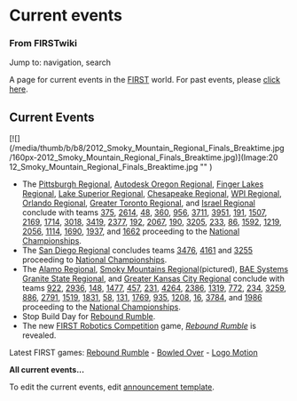 

# Current events

### From FIRSTwiki

Jump to: navigation, search

A page for current events in the [FIRST](first) world. For
past events, please [click here](Past_events "Past events" ).

## Current Events

[![](/media/thumb/b/b8/2012_Smoky_Mountain_Regional_Finals_Breaktime.jpg
/160px-2012_Smoky_Mountain_Regional_Finals_Breaktime.jpg)](Image:20
12_Smoky_Mountain_Regional_Finals_Breaktime.jpg "" )

  * The [Pittsburgh Regional](Pittsburgh_Regional "Pittsburgh Regional" ), [Autodesk Oregon Regional](/index.php?title=Autodesk_Oregon_Regional&action=edit "Autodesk Oregon Regional" ), [Finger Lakes Regional](Finger_Lakes_Regional "Finger Lakes Regional" ), [Lake Superior Regional](Lake_Superior_Regional "Lake Superior Regional" ), [Chesapeake Regional](Chesapeake_Regional "Chesapeake Regional" ), [WPI Regional](/index.php?title=WPI_Regional&action=edit "WPI Regional" ), [Orlando Regional](/index.php?title=Orlando_Regional&action=edit "Orlando Regional" ), [Greater Toronto Regional](/index.php?title=Greater_Toronto_East_Regional&action=edit "Greater Toronto East Regional" ), and [Israel Regional](Israel_Regional "Israel Regional" ) conclude with teams [375](375 "375" ), [2614](2614 "2614" ), [48](48 "48" ), [360](360 "360" ), [956](956 "956" ), [3711](/index.php?title=3711&action=edit "3711" ), [3951](/index.php?title=3951&action=edit "3951" ), [191](191 "191" ), [1507](1507 "1507" ), [2169](2169 "2169" ), [1714](1714 "1714" ), [3018](/index.php?title=3018&action=edit "3018" ), [3419](/index.php?title=3419&action=edit "3419" ), [2377](/index.php?title=2377&action=edit "2377" ), [192](192 "192" ), [2067](2067 "2067" ), [190](190 "190" ), [3205](/index.php?title=3205&action=edit "3205" ), [233](233 "233" ), [86](86 "86" ), [1592](1592 "1592" ), [1219](1219 "1219" ), [2056](2056 "2056" ), [1114](1114 "1114" ), [1690](1690 "1690" ), [1937](/index.php?title=1937&action=edit "1937" ), and [1662](/index.php?title=1662&action=edit "1662" ) proceeding to the [National Championships](The_Championship_Event "The Championship Event" ). 
  * The [San Diego Regional](San_Diego_Regional "San Diego Regional" ) concludes teams [3476](3476 "3476" ), [4161](4161 "4161" ) and [3255](3255 "3255" ) proceeding to [National Championships](The_Championship_Event "The Championship Event" ). 
  * The [Alamo Regional](Alamo_Regional "Alamo Regional" ), [Smoky Mountains Regional](Smoky_Mountains_Regional "Smoky Mountains Regional" )(pictured), [BAE Systems Granite State Regional](BAE_Systems_Granite_State_Regional "BAE Systems Granite State Regional" ), and [Greater Kansas City Regional](Greater_Kansas_City_Regional "Greater Kansas City Regional" ) conclude with teams [922](922 "922" ), [2936](2936 "2936" ), [148](148 "148" ), [1477](1477 "1477" ), [457](457 "457" ), [231](231 "231" ), [4264](4264 "4264" ), [2386](2386 "2386" ), [1319](1319 "1319" ), [772](772 "772" ), [234](234 "234" ), [3259](3259 "3259" ), [886](886 "886" ), [2791](2791 "2791" ), [1519](1519 "1519" ), [1831](1831 "1831" ), [58](58 "58" ), [131](131 "131" ), [1769](1769 "1769" ), [935](935 "935" ), [1208](1208 "1208" ), [16](16 "16" ), [3784](3784 "3784" ), and [1986](1986 "1986" ) proceeding to the [National Championships](The_Championship_Event "The Championship Event" ). 
  * Stop Build Day for [Rebound Rumble](Rebound_Rumble "Rebound Rumble" ). 
  * The new [FIRST Robotics Competition](FIRST_Robotics_Competition "FIRST Robotics Competition" ) game, _[Rebound Rumble](Rebound_Rumble "Rebound Rumble" )_ is revealed. 

  
Latest FIRST games: [Rebound Rumble](Rebound_Rumble "Rebound
Rumble" ) - [Bowled Over](Bowled_Over "Bowled Over" ) - [Logo
Motion](Logo_Motion "Logo Motion" )

**All **current events**...**

  
To edit the current events, edit [announcement
template](Template:Announcements "Template:Announcements" ).


